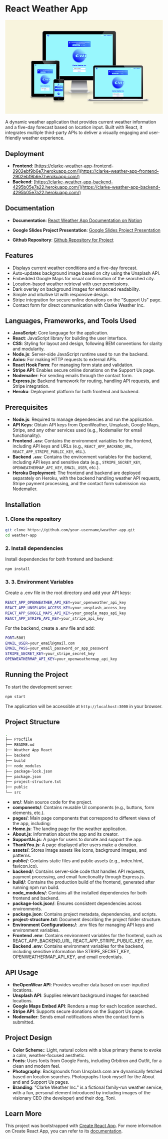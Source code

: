 
# React Weather App

![Project Screenshot](./src/assets/hero_image.png)

A dynamic weather application that provides current weather information and a five-day forecast based on location input. Built with React, it integrates multiple third-party APIs to deliver a visually engaging and user-friendly weather experience. 

## Deployment

- **Frontend**: [https://clarke-weather-app-frontend-2902ebf9b6e7.herokuapp.com/](https://clarke-weather-app-frontend-2902ebf9b6e7.herokuapp.com/)
- **Backend**: [https://clarke-weather-app-backend-4295b05e7a22.herokuapp.com/](https://clarke-weather-app-backend-4295b05e7a22.herokuapp.com/)

## Documentation

- **Documentation**: [React Weather App Documentation on Notion](https://savory-spruce-322.notion.site/React-Weather-App-Documentation-1308035cd36080aeb90fc8fff270f0ea?pvs=4)

- **Google Slides Project Presentation**: [Google Slides Project Presentation](https://docs.google.com/presentation/d/1bdEZWVBGt_bUfp7q9w_m2chgMOGuMUlHXnDdHhgoqg8/edit?usp=sharing)

- **Github Repository**: [Github Repository for Project](https://github.com/robvclarke/weather-app-react)

## Features
- Displays current weather conditions and a five-day forecast.
- Auto-updates background image based on city using the Unsplash API.
- Embedded Google Maps for visual confirmation of the searched city.
- Location-based weather retrieval with user permissions.
- Dark overlay on background images for enhanced readability.
- Simple and intuitive UI with responsive design.
- Stripe integration for secure online donations on the "Support Us" page.
- Contact form for direct communication with Clarke Weather Inc.

## Languages, Frameworks, and Tools Used
- **JavaScript**: Core language for the application.
- **React**: JavaScript library for building the user interface.
- **CSS**: Styling for layout and design, following BEM conventions for clarity and modularity.
- **Node.js**: Server-side JavaScript runtime used to run the backend.
- **Axios**: For making HTTP requests to external APIs.
- **React Hook Form**: For managing form state and validation.
- **Stripe API**: Enables secure online donations on the Support Us page.
- **Nodemailer**: For sending emails through the contact form.
- **Express.js**: Backend framework for routing, handling API requests, and Stripe integration.
- **Heroku**: Deployment platform for both frontend and backend.

## Prerequisites
- **Node.js**: Required to manage dependencies and run the application.
- **API Keys**: Obtain API keys from OpenWeather, Unsplash, Google Maps, Stripe, and any other services used (e.g., Nodemailer for email functionality).
- **Frontend `.env`**: Contains the environment variables for the frontend, including API keys and URLs (e.g., `REACT_APP_BACKEND_URL`, `REACT_APP_STRIPE_PUBLIC_KEY`, etc.).
- **Backend `.env`**: Contains the environment variables for the backend, including API keys and sensitive data (e.g., `STRIPE_SECRET_KEY`, `OPENWEATHERMAP_API_KEY`, `EMAIL_USER`, etc.).
- **Heroku Deployment**: The frontend and backend are deployed separately on Heroku, with the backend handling weather API requests, Stripe payment processing, and the contact form submission via Nodemailer.

## Installation

### 1. Clone the repository
   ```bash
   git clone https://github.com/your-username/weather-app.git
   cd weather-app
   ```

### 2. Install dependencies

Install dependencies for both frontend and backend:
   ```bash
   npm install
   ```

### 3. 3. Environment Variables

Create a .env file in the root directory and add your API keys:

```bash
REACT_APP_OPENWEATHER_API_KEY=your_openweather_api_key
REACT_APP_UNSPLASH_ACCESS_KEY=your_unsplash_access_key
REACT_APP_GOOGLE_MAPS_API_KEY=your_google_maps_api_key
REACT_APP_STRIPE_API_KEY=your_stripe_api_key
```

For the backend, create a .env file and add:

```bash
PORT=5001
EMAIL_USER=your_email@gmail.com
EMAIL_PASS=your_email_password_or_app_password
STRIPE_SECRET_KEY=your_stripe_secret_key
OPENWEATHERMAP_API_KEY=your_openweathermap_api_key
```

## Running the Project

To start the development server:

```bash
npm start
```

The application will be accessible at `http://localhost:3000` in your browser.

## Project Structure

```bash
.
├── Procfile
├── README.md
├── Weather App React
├── backend
├── build
├── node_modules
├── package-lock.json
├── package.json
├── project-structure.txt
├── public
└── src
```

- **src/**: Main source code for the project.
- **components/**: Contains reusable UI components (e.g., buttons, form elements, etc.).
- **pages/**: Main page components that correspond to different views of the app, including:
- **Home.js**: The landing page for the weather application.
- **About.js**: Information about the app and its creator.
- **SupportUs.js**: A page for users to donate and support the app.
- **ThankYou.js**: A page displayed after users make a donation.
- **assets/**: Stores image assets like icons, background images, and patterns.
- **public/**: Contains static files and public assets (e.g., index.html, favicon.ico).
- **backend/**: Contains server-side code that handles API requests, payment processing, and email functionality through Express.js.
- **build/**: Contains the production build of the frontend, generated after running npm run build.
- **node_modules/**: Contains all the installed dependencies for both frontend and backend.
- **package-lock.json/**: Ensures consistent dependencies across environments.
- **package.json**: Contains project metadata, dependencies, and scripts.
- **project-structure.txt**: Document describing the project folder structure.
- **Environment Configurations:/**: .env files for managing API keys and environment variables.
- **Frontend .env**: Contains environment variables for the frontend, such as REACT_APP_BACKEND_URL, REACT_APP_STRIPE_PUBLIC_KEY, etc.
- **Backend .env**: Contains environment variables for the backend, including sensitive information like STRIPE_SECRET_KEY, OPENWEATHERMAP_API_KEY, and email credentials.


## API Usage

- **theOpenWear API**: Provides weather data based on user-inputted locations.
- **Unsplash API**: Supplies relevant background images for searched locations.
- **Google Maps Embed API**: Renders a map for each location searched..
- **Stripe API**: Supports secure donations on the Support Us page.
- **Nodemailer**: Sends email notifications when the contact form is submitted.

## Project Design

- **Color Scheme:**: Light, natural colors with a blue primary theme to evoke a calm, weather-focused aesthetic.
- **Fonts**: Uses fonts from Google Fonts, including Orbitron and Outfit, for a clean and modern feel.
- **Photography**: Backgrounds from Unsplash.com are dynamically fetched based on location searches. Photographs I took myself for the About and and Support Us pages.
- **Branding**: "Clarke Weather Inc." is a fictional family-run weather service, with a fun, personal element introduced by including images of the visionary CEO (the developer) and their dog, Toni.

## Learn More
This project was bootstrapped with [Create React App](https://github.com/facebook/create-react-app). For more information on Create React App, you can refer to its [documentation](https://facebook.github.io/create-react-app/docs/getting-started).

